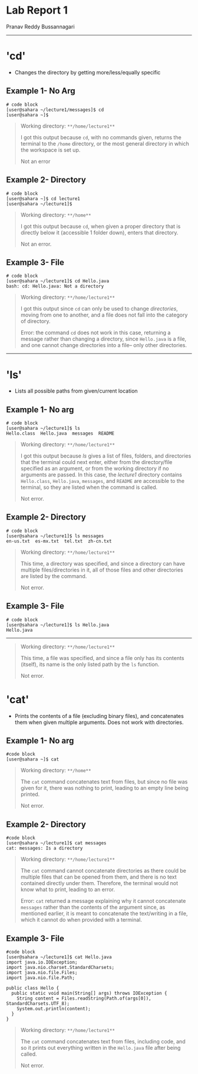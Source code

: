 # **Lab Report 1**

Pranav Reddy Bussannagari
***

# 'cd'

* Changes the directory by getting more/less/equally specific

## Example 1- No Arg

```
# code block
[user@sahara ~/lecture1/messages]$ cd
[user@sahara ~]$ 
```
> Working directory: `**/home/lecture1**`
> 
> I got this output because `cd`, with no commands given, returns the terminal to the `/home` directory, or the most general directory in which the workspace is set up.
> 
> Not an error


## Example 2- Directory

```
# code block
[user@sahara ~]$ cd lecture1
[user@sahara ~/lecture1]$ 
```
> Working directory: `**/home**`
> 
> I got this output because `cd`, when given a proper directory that is directly below it (accessible 1 folder down), enters that directory.
> 
> Not an error.


## Example 3- File

```
# code block
[user@sahara ~/lecture1]$ cd Hello.java
bash: cd: Hello.java: Not a directory
```
> Working directory: `**/home/lecture1**`
> 
> I got this output since `cd` can only be used to change *directories*, moving from one to another, and a file does not fall into the category of directory.
> 
> Error: the command `cd` does not work in this case, returning a message rather than changing a directory, since `Hello.java` is a file, and one cannot change directories into a file– only other directories.

***


# 'ls'

* Lists all possible paths from given/current location

## Example 1- No arg

```
# code block
[user@sahara ~/lecture1]$ ls
Hello.class  Hello.java  messages  README
```
> Working directory: `**/home/lecture1**`
>
> I got this output because *ls* gives a list of files, folders, and directories that the terminal could next enter, either from the directory/file specified as an argument, or from the working directory if no arguments are passed. In this case, the *lecture1* directory contains `Hello.class`,  `Hello.java`,  `messages`,  and `README` are accessible to the terminal, so they are listed when the command is called.
>
> Not error.


## Example 2- Directory

```
# code block
[user@sahara ~/lecture1]$ ls messages
en-us.txt  es-mx.txt  tel.txt  zh-cn.txt
```
> Working directory: `**/home/lecture1**`
>
> This time, a directory was specified, and since a directory can have multiple files/directories in it, all of those files and other directories are listed by the command.
>
> Not error.


## Example 3- File

```
# code block
[user@sahara ~/lecture1]$ ls Hello.java 
Hello.java
```

***
> Working directory: `**/home/lecture1**`
>
> This time, a file was specified, and since a file only has its contents (itself), its name is the only listed path by the `ls` function.
>
> Not error.


# 'cat'

* Prints the contents of a file (excluding binary files), and concatenates them when given multiple arguments. Does not work with directories.

## Example 1- No arg

```
#code block
[user@sahara ~]$ cat 

```
> Working directory: `**/home**`
>
> The `cat` command concatenates text from files, but since no file was given for it, there was nothing to print, leading to an empty line being printed.
>
> Not error.


## Example 2- Directory

```
#code block
[user@sahara ~/lecture1]$ cat messages
cat: messages: Is a directory
```
> Working directory: `**/home/lecture1**`
>
> The `cat` command cannot concatenate directories as there could be multiple files that can be opened from them, and there is no text contained directly under them. Therefore, the terminal would not know what to print, leading to an error.
>
> Error: `cat` returned a message explaining why it cannot concatenate `messages` rather than the contents of the argument since, as mentioned earlier, it is meant to concatenate the text/writing in a file, which it cannot do when provided with a terminal.


## Example 3- File

```
#code block
[user@sahara ~/lecture1]$ cat Hello.java
import java.io.IOException;
import java.nio.charset.StandardCharsets;
import java.nio.file.Files;
import java.nio.file.Path;

public class Hello {
  public static void main(String[] args) throws IOException {
    String content = Files.readString(Path.of(args[0]), StandardCharsets.UTF_8);    
    System.out.println(content);
  }
}
```
> Working directory: `**/home/lecture1**`
>
> The `cat` command concatenates text from files, including code, and so it prints out everything written in the `Hello.java` file after being called.
>
> Not error.
